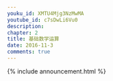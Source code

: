 ```yaml
---
youku_id: XMTU4Mjg3NzMwMA
youtube_id: c7sDwLi6Vu0
description: 
chapter: 2
title: 基础数学运算
date: 2016-11-3
comments: true
---
```



{% include announcement.html %}